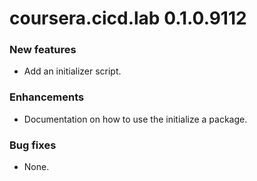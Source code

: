 # coursera.cicd.lab 0.1.0.9112

### New features

* Add an initializer script.

### Enhancements

* Documentation on how to use the initialize a package.

### Bug fixes

* None.
